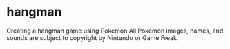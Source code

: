 # hangman
Creating a hangman game using Pokemon
All Pokemon images, names, and sounds are subject to copyright by Nintendo or Game Freak.
